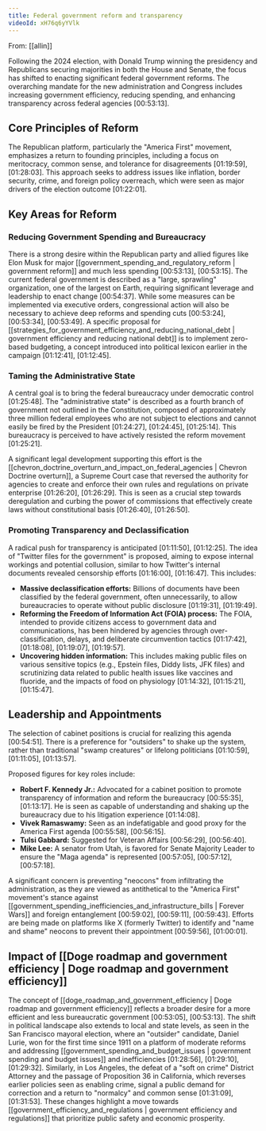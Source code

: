 ```yaml
---
title: Federal government reform and transparency
videoId: xH76q6yYVlk
---
```


From: [[allin]] <br/> 

Following the 2024 election, with Donald Trump winning the presidency and Republicans securing majorities in both the House and Senate, the focus has shifted to enacting significant federal government reforms. The overarching mandate for the new administration and Congress includes increasing government efficiency, reducing spending, and enhancing transparency across federal agencies <a class="yt-timestamp" data-t="00:53:13">[00:53:13]</a>.

## Core Principles of Reform
The Republican platform, particularly the "America First" movement, emphasizes a return to founding principles, including a focus on meritocracy, common sense, and tolerance for disagreements <a class="yt-timestamp" data-t="01:19:59">[01:19:59]</a>, <a class="yt-timestamp" data-t="01:28:03">[01:28:03]</a>. This approach seeks to address issues like inflation, border security, crime, and foreign policy overreach, which were seen as major drivers of the election outcome <a class="yt-timestamp" data-t="01:22:01">[01:22:01]</a>.

## Key Areas for Reform

### Reducing Government Spending and Bureaucracy
There is a strong desire within the Republican party and allied figures like Elon Musk for major [[government_spending_and_regulatory_reform | government reform]] and much less spending <a class="yt-timestamp" data-t="00:53:13">[00:53:13]</a>, <a class="yt-timestamp" data-t="00:53:15">[00:53:15]</a>. The current federal government is described as a "large, sprawling" organization, one of the largest on Earth, requiring significant leverage and leadership to enact change <a class="yt-timestamp" data-t="00:54:37">[00:54:37]</a>. While some measures can be implemented via executive orders, congressional action will also be necessary to achieve deep reforms and spending cuts <a class="yt-timestamp" data-t="00:53:24">[00:53:24]</a>, <a class="yt-timestamp" data-t="00:53:34">[00:53:34]</a>, <a class="yt-timestamp" data-t="00:53:49">[00:53:49]</a>. A specific proposal for [[strategies_for_government_efficiency_and_reducing_national_debt | government efficiency and reducing national debt]] is to implement zero-based budgeting, a concept introduced into political lexicon earlier in the campaign <a class="yt-timestamp" data-t="01:12:41">[01:12:41]</a>, <a class="yt-timestamp" data-t="01:12:45">[01:12:45]</a>.

### Taming the Administrative State
A central goal is to bring the federal bureaucracy under democratic control <a class="yt-timestamp" data-t="01:25:48">[01:25:48]</a>. The "administrative state" is described as a fourth branch of government not outlined in the Constitution, composed of approximately three million federal employees who are not subject to elections and cannot easily be fired by the President <a class="yt-timestamp" data-t="01:24:27">[01:24:27]</a>, <a class="yt-timestamp" data-t="01:24:45">[01:24:45]</a>, <a class="yt-timestamp" data-t="01:25:14">[01:25:14]</a>. This bureaucracy is perceived to have actively resisted the reform movement <a class="yt-timestamp" data-t="01:25:21">[01:25:21]</a>.

A significant legal development supporting this effort is the [[chevron_doctrine_overturn_and_impact_on_federal_agencies | Chevron Doctrine overturn]], a Supreme Court case that reversed the authority for agencies to create and enforce their own rules and regulations on private enterprise <a class="yt-timestamp" data-t="01:26:20">[01:26:20]</a>, <a class="yt-timestamp" data-t="01:26:29">[01:26:29]</a>. This is seen as a crucial step towards deregulation and curbing the power of commissions that effectively create laws without constitutional basis <a class="yt-timestamp" data-t="01:26:40">[01:26:40]</a>, <a class="yt-timestamp" data-t="01:26:50">[01:26:50]</a>.

### Promoting Transparency and Declassification
A radical push for transparency is anticipated <a class="yt-timestamp" data-t="01:11:50">[01:11:50]</a>, <a class="yt-timestamp" data-t="01:12:25">[01:12:25]</a>. The idea of "Twitter files for the government" is proposed, aiming to expose internal workings and potential collusion, similar to how Twitter's internal documents revealed censorship efforts <a class="yt-timestamp" data-t="01:16:00">[01:16:00]</a>, <a class="yt-timestamp" data-t="01:16:47">[01:16:47]</a>. This includes:
*   **Massive declassification efforts:** Billions of documents have been classified by the federal government, often unnecessarily, to allow bureaucracies to operate without public disclosure <a class="yt-timestamp" data-t="01:19:31">[01:19:31]</a>, <a class="yt-timestamp" data-t="01:19:49">[01:19:49]</a>.
*   **Reforming the Freedom of Information Act (FOIA) process:** The FOIA, intended to provide citizens access to government data and communications, has been hindered by agencies through over-classification, delays, and deliberate circumvention tactics <a class="yt-timestamp" data-t="01:17:42">[01:17:42]</a>, <a class="yt-timestamp" data-t="01:18:08">[01:18:08]</a>, <a class="yt-timestamp" data-t="01:19:07">[01:19:07]</a>, <a class="yt-timestamp" data-t="01:19:57">[01:19:57]</a>.
*   **Uncovering hidden information:** This includes making public files on various sensitive topics (e.g., Epstein files, Diddy lists, JFK files) and scrutinizing data related to public health issues like vaccines and fluoride, and the impacts of food on physiology <a class="yt-timestamp" data-t="01:14:32">[01:14:32]</a>, <a class="yt-timestamp" data-t="01:15:21">[01:15:21]</a>, <a class="yt-timestamp" data-t="01:15:47">[01:15:47]</a>.

## Leadership and Appointments
The selection of cabinet positions is crucial for realizing this agenda <a class="yt-timestamp" data-t="00:54:51">[00:54:51]</a>. There is a preference for "outsiders" to shake up the system, rather than traditional "swamp creatures" or lifelong politicians <a class="yt-timestamp" data-t="01:10:59">[01:10:59]</a>, <a class="yt-timestamp" data-t="01:11:05">[01:11:05]</a>, <a class="yt-timestamp" data-t="01:13:57">[01:13:57]</a>.

Proposed figures for key roles include:
*   **Robert F. Kennedy Jr.:** Advocated for a cabinet position to promote transparency of information and reform the bureaucracy <a class="yt-timestamp" data-t="00:55:35">[00:55:35]</a>, <a class="yt-timestamp" data-t="01:13:17">[01:13:17]</a>. He is seen as capable of understanding and shaking up the bureaucracy due to his litigation experience <a class="yt-timestamp" data-t="01:14:08">[01:14:08]</a>.
*   **Vivek Ramaswamy:** Seen as an indefatigable and good proxy for the America First agenda <a class="yt-timestamp" data-t="00:55:58">[00:55:58]</a>, <a class="yt-timestamp" data-t="00:56:15">[00:56:15]</a>.
*   **Tulsi Gabbard:** Suggested for Veteran Affairs <a class="yt-timestamp" data-t="00:56:29">[00:56:29]</a>, <a class="yt-timestamp" data-t="00:56:40">[00:56:40]</a>.
*   **Mike Lee:** A senator from Utah, is favored for Senate Majority Leader to ensure the "Maga agenda" is represented <a class="yt-timestamp" data-t="00:57:05">[00:57:05]</a>, <a class="yt-timestamp" data-t="00:57:12">[00:57:12]</a>, <a class="yt-timestamp" data-t="00:57:18">[00:57:18]</a>.

A significant concern is preventing "neocons" from infiltrating the administration, as they are viewed as antithetical to the "America First" movement's stance against [[government_spending_inefficiencies_and_infrastructure_bills | Forever Wars]] and foreign entanglement <a class="yt-timestamp" data-t="00:59:02">[00:59:02]</a>, <a class="yt-timestamp" data-t="00:59:11">[00:59:11]</a>, <a class="yt-timestamp" data-t="00:59:43">[00:59:43]</a>. Efforts are being made on platforms like X (formerly Twitter) to identify and "name and shame" neocons to prevent their appointment <a class="yt-timestamp" data-t="00:59:56">[00:59:56]</a>, <a class="yt-timestamp" data-t="01:00:01">[01:00:01]</a>.

## Impact of [[Doge roadmap and government efficiency | Doge roadmap and government efficiency]]
The concept of [[doge_roadmap_and_government_efficiency | Doge roadmap and government efficiency]] reflects a broader desire for a more efficient and less bureaucratic government <a class="yt-timestamp" data-t="00:53:05">[00:53:05]</a>, <a class="yt-timestamp" data-t="00:53:13">[00:53:13]</a>. The shift in political landscape also extends to local and state levels, as seen in the San Francisco mayoral election, where an "outsider" candidate, Daniel Lurie, won for the first time since 1911 on a platform of moderate reforms and addressing [[government_spending_and_budget_issues | government spending and budget issues]] and inefficiencies <a class="yt-timestamp" data-t="01:28:56">[01:28:56]</a>, <a class="yt-timestamp" data-t="01:29:10">[01:29:10]</a>, <a class="yt-timestamp" data-t="01:29:32">[01:29:32]</a>. Similarly, in Los Angeles, the defeat of a "soft on crime" District Attorney and the passage of Proposition 36 in California, which reverses earlier policies seen as enabling crime, signal a public demand for correction and a return to "normalcy" and common sense <a class="yt-timestamp" data-t="01:31:09">[01:31:09]</a>, <a class="yt-timestamp" data-t="01:31:53">[01:31:53]</a>. These changes highlight a move towards [[government_efficiency_and_regulations | government efficiency and regulations]] that prioritize public safety and economic prosperity.
